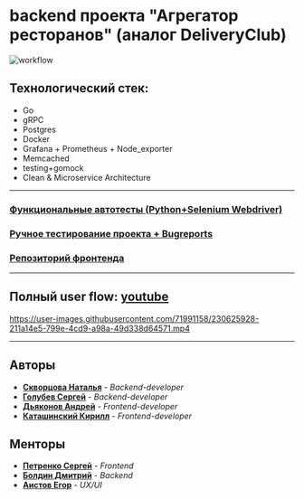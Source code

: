 # backend проекта "Агрегатор ресторанов" (аналог DeliveryClub)
![workflow](https://github.com/go-park-mail-ru/2022_1_VVT-i-2.0/actions/workflows/ci.yml/badge.svg)

## Технологический стек: 
- Go
- gRPC
- Postgres
- Docker
- Grafana + Prometheus + Node_exporter
- Memcached
- testing+gomock
- Clean & Microservice Architecture

---
### [Функциональные автотесты (Python+Selenium Webdriver)](https://github.com/Natali-Skv/technopark_qa_homework-selenium)
### [Ручное тестирование проекта + Bugreports](https://github.com/Natali-Skv/technopark_qa_homework-1)
### [Репозиторий фронтенда](https://github.com/frontend-park-mail-ru/2022_1_VVT-i-2.0)
---

## Полный user flow: [youtube](https://youtu.be/Q1p4DwnolLA)


https://user-images.githubusercontent.com/71991158/230625928-211a14e5-799e-4cd9-a98a-49d338d64571.mp4

---

## Авторы
* [**Скворцова Наталья**](https://github.com/Natali-Skv) - *Backend-developer*
* [**Голубев Сергей**](https://github.com/yutfut)        -  *Backend-developer*
* [**Дьяконов Андрей**](https://github.com/Andrey123815) - *Frontend-developer*
* [**Каташинский Кирилл**](https://github.com/kirill555101) - *Frontend-developer*

## Менторы
* [**Петренко Сергей**](https://github.com/SPetrenko17) - *Frontend*
* [**Болдин Дмитрий**](https://github.com/BoldinDmitry) - *Backend*
* [**Аистов Егор**]() - *UX/UI*
